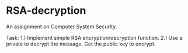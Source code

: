 # RSA-decryption
An assignment on Computer System Security.

Task:
1.) Implement simple RSA encryption/decryption function.
2.) Use a private to decrypt the message. Get the public key to encrypt.